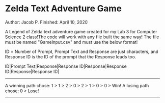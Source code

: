 # Zelda Text Adventure Game
Author: Jacob P.
Finished: April 10, 2020

A Legend of Zelda text adventure game created for my Lab 3 for Computer Science 2 class!The code will work with any file built the same way! The file must be named "GameInput.csv" and must use the below format!

ID = Number of Prompt, Prompt Text and Response are just characters, and Response ID is the ID of the prompt that the Response leads too.

ID|Prompt Text|Response|Response ID|Response|Response ID|Response|Response ID|

___________________________________________________________
A winning path chose: 1 > 1 > 2 > 0 > 2 > 1 > 0 > 0 > Win!
A losing path chose: 0 > Lose!                            
___________________________________________________________
